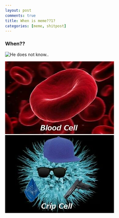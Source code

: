 ```yaml
---
layout: post
comments: true
title: When is meme??1?
categories: [meme, shitpost]
---
```


### When??

![He does not know..](https://64.media.tumblr.com/34592e808ef7c60b8f66938d35828038/tumblr_inline_nt0v7l4x8F1spsojg_640.png)

![A very funny meme](./../assets/images/crisps.jpg)